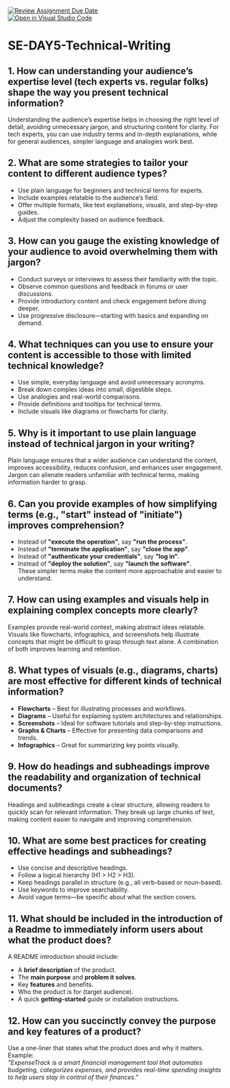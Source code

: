 [![Review Assignment Due Date](https://classroom.github.com/assets/deadline-readme-button-22041afd0340ce965d47ae6ef1cefeee28c7c493a6346c4f15d667ab976d596c.svg)](https://classroom.github.com/a/zsAR-pyY)  
[![Open in Visual Studio Code](https://classroom.github.com/assets/open-in-vscode-2e0aaae1b6195c2367325f4f02e2d04e9abb55f0b24a779b69b11b9e10269abc.svg)](https://classroom.github.com/online_ide?assignment_repo_id=18592521&assignment_repo_type=AssignmentRepo)  

# SE-DAY5-Technical-Writing  

## 1. How can understanding your audience’s expertise level (tech experts vs. regular folks) shape the way you present technical information?  
Understanding the audience’s expertise helps in choosing the right level of detail, avoiding unnecessary jargon, and structuring content for clarity. For tech experts, you can use industry terms and in-depth explanations, while for general audiences, simpler language and analogies work best.  

## 2. What are some strategies to tailor your content to different audience types?  
- Use plain language for beginners and technical terms for experts.  
- Include examples relatable to the audience’s field.  
- Offer multiple formats, like text explanations, visuals, and step-by-step guides.  
- Adjust the complexity based on audience feedback.  

## 3. How can you gauge the existing knowledge of your audience to avoid overwhelming them with jargon?  
- Conduct surveys or interviews to assess their familiarity with the topic.  
- Observe common questions and feedback in forums or user discussions.  
- Provide introductory content and check engagement before diving deeper.  
- Use progressive disclosure—starting with basics and expanding on demand.  

## 4. What techniques can you use to ensure your content is accessible to those with limited technical knowledge?  
- Use simple, everyday language and avoid unnecessary acronyms.  
- Break down complex ideas into small, digestible steps.  
- Use analogies and real-world comparisons.  
- Provide definitions and tooltips for technical terms.  
- Include visuals like diagrams or flowcharts for clarity.  

## 5. Why is it important to use plain language instead of technical jargon in your writing?  
Plain language ensures that a wider audience can understand the content, improves accessibility, reduces confusion, and enhances user engagement. Jargon can alienate readers unfamiliar with technical terms, making information harder to grasp.  

## 6. Can you provide examples of how simplifying terms (e.g., "start" instead of "initiate") improves comprehension?  
- Instead of **"execute the operation"**, say **"run the process"**.  
- Instead of **"terminate the application"**, say **"close the app"**.  
- Instead of **"authenticate your credentials"**, say **"log in"**.  
- Instead of **"deploy the solution"**, say **"launch the software"**.  
These simpler terms make the content more approachable and easier to understand.  

## 7. How can using examples and visuals help in explaining complex concepts more clearly?  
Examples provide real-world context, making abstract ideas relatable. Visuals like flowcharts, infographics, and screenshots help illustrate concepts that might be difficult to grasp through text alone. A combination of both improves learning and retention.  

## 8. What types of visuals (e.g., diagrams, charts) are most effective for different kinds of technical information?  
- **Flowcharts** – Best for illustrating processes and workflows.  
- **Diagrams** – Useful for explaining system architectures and relationships.  
- **Screenshots** – Ideal for software tutorials and step-by-step instructions.  
- **Graphs & Charts** – Effective for presenting data comparisons and trends.  
- **Infographics** – Great for summarizing key points visually.  

## 9. How do headings and subheadings improve the readability and organization of technical documents?  
Headings and subheadings create a clear structure, allowing readers to quickly scan for relevant information. They break up large chunks of text, making content easier to navigate and improving comprehension.  

## 10. What are some best practices for creating effective headings and subheadings?  
- Use concise and descriptive headings.  
- Follow a logical hierarchy (H1 > H2 > H3).  
- Keep headings parallel in structure (e.g., all verb-based or noun-based).  
- Use keywords to improve searchability.  
- Avoid vague terms—be specific about what the section covers.  

## 11. What should be included in the introduction of a Readme to immediately inform users about what the product does?  
A README introduction should include:  
- A **brief description** of the product.  
- The **main purpose** and **problem it solves**.  
- Key **features** and benefits.  
- Who the product is for (target audience).  
- A quick **getting-started** guide or installation instructions.  

## 12. How can you succinctly convey the purpose and key features of a product?  
Use a one-liner that states what the product does and why it matters. Example:  
*"ExpenseTrack is a smart financial management tool that automates budgeting, categorizes expenses, and provides real-time spending insights to help users stay in control of their finances."*  

